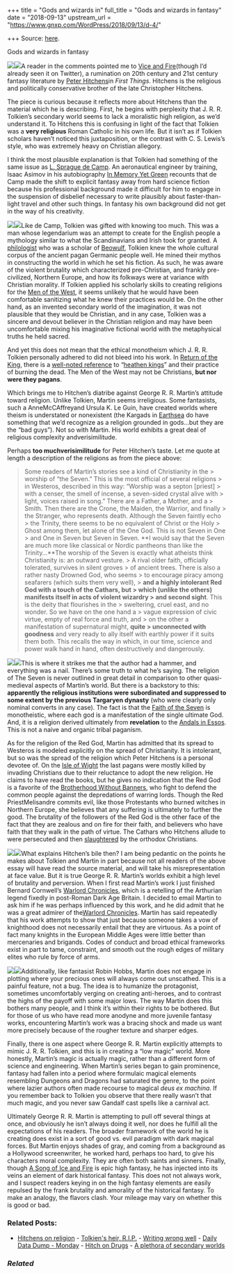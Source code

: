 +++
title = "Gods and wizards in"
full_title = "Gods and wizards in fantasy"
date = "2018-09-13"
upstream_url = "https://www.gnxp.com/WordPress/2018/09/13/d-4/"

+++
Source: [here](https://www.gnxp.com/WordPress/2018/09/13/d-4/).

Gods and wizards in fantasy

[![](https://i0.wp.com/www.gnxp.com/WordPress/wp-content/uploads/2018/09/5box.jpg?resize=252%2C234&ssl=1)![](https://i0.wp.com/www.gnxp.com/WordPress/wp-content/uploads/2018/09/5box.jpg?resize=252%2C234&ssl=1)](https://www.amazon.com/exec/obidos/ASIN/B00957T6X6/geneexpressio-20/ref=as_at/?imprToken=1syz3Y1wY1s0pH8PG4m9Jw&slotNum=41&creativeASIN=0878933085&linkCode=w61&imprToken=QiG2bf7fc5-czG6VLZ9cSg&slotNum=164)A reader in the comments pointed me to [Vice and Fire](https://www.firstthings.com/article/2018/10/vice-and-fire)(though I’d already seen it on Twitter), a rumination on 20th century and 21st century fantasy literature by [Peter Hitchens](https://en.wikipedia.org/wiki/Peter_Hitchens)in *First Things*. Hitchens is the religious and politically conservative brother of the late Christopher Hitchens.

The piece is curious because it reflects more about Hitchens than the material which he is describing. First, he begins with perplexity that J. R. R. Tolkien’s secondary world seems to lack a moralistic high religion, as we’d understand it. To Hitchens this is confusing in light of the fact that Tolkien was a **very religious** Roman Catholic in his own life. But it isn’t as if Tolkien scholars haven’t noticed this juxtaposition, or the contrast with C. S. Lewis’s style, who was extremely heavy on Christian allegory.

I think the most plausible explanation is that Tolkien had something of the same issue as [L. Sprague de Camp](https://en.wikipedia.org/wiki/L._Sprague_de_Camp). An aeronautical engineer by training, Isaac Asimov in his autobiography [In Memory Yet Green](https://www.amazon.com/exec/obidos/ASIN/0380754320/geneexpressio-20/ref=as_at/?imprToken=PrzbE9T0J6RmMRvvPKEfWQ&slotNum=41&creativeASIN=0878933085&linkCode=w61&imprToken=QiG2bf7fc5-czG6VLZ9cSg&slotNum=164) recounts that de Camp made the shift to explicit fantasy away from hard science fiction because his professional background made it difficult for him to engage in the suspension of disbelief necessary to write plausibly about faster-than-light travel and other such things. In fantasy his own background did not get in the way of his creativity.

[![](https://i0.wp.com/www.gnxp.com/WordPress/wp-content/uploads/2018/07/silm.jpeg?resize=186%2C271&ssl=1)![](https://i0.wp.com/www.gnxp.com/WordPress/wp-content/uploads/2018/07/silm.jpeg?resize=186%2C271&ssl=1)](https://www.amazon.com/exec/obidos/ASIN/B004L9MFAY/geneexpressio-20/ref=as_at/?imprToken=PrzbE9T0J6RmMRvvPKEfWQ&slotNum=41&creativeASIN=0878933085&linkCode=w61&imprToken=QiG2bf7fc5-czG6VLZ9cSg&slotNum=164)Like de Camp, Tolkien was gifted with knowing too much. This was a man whose legendarium was an attempt to create for the English people a mythology similar to what the Scandinavians and Irish took for granted. A [philologist](https://en.wikipedia.org/wiki/J._R._R._Tolkien#Linguistic_career) who was a scholar of [Beowulf](https://en.wikipedia.org/wiki/Beowulf), Tolkien knew the whole cultural corpus of the ancient pagan Germanic people well. He mined their mythos in constructing the world in which he set his fiction. As such, he was aware of the violent brutality which characterized pre-Christian, and frankly pre-civilized, Northern Europe, and how its folkways were at variance with Christian morality. If Tolkien applied his scholarly skills to creating religions for the [Men of the West](https://en.wikipedia.org/wiki/D%C3%BAnedain), it seems unlikely that he would have been comfortable sanitizing what he knew their practices would be. On the other hand, as an invented secondary world of the imagination, it was not plausible that they would be Christian, and in any case, Tolkien was a sincere and devout believer in the Christian religion and may have been uncomfortable mixing his imaginative fictional world with the metaphysical truths he held sacred.

And yet this does not mean that the ethical monotheism which J. R. R. Tolkien personally adhered to did not bleed into his work. In [Return of the King](https://www.amazon.com/exec/obidos/ASIN/B009NOT66S/geneexpressio-20/ref=as_at/?imprToken=1syz3Y1wY1s0pH8PG4m9Jw&slotNum=41&creativeASIN=0878933085&linkCode=w61&imprToken=QiG2bf7fc5-czG6VLZ9cSg&slotNum=164), there is a [well-noted reference](https://alasnotme.blogspot.com/2016/02/we-will-burn-like-heathen-kings-before.html) to “[heathen kings](https://youtu.be/CR-RbU-KB6c?t=1m58s)” and their practice of burning the dead. The Men of the West may not be Christians, **but nor were they pagans**.

Which brings me to Hitchen’s diatribe against George R. R. Martin’s attitude toward religion. Unlike Tolkien, Martin seems irreligious. Some fantasists, such a AnneMcCAffreyand Ursula K. Le Guin, have created worlds where theism is understated or nonexistent (the Kargads in [Earthsea](https://www.amazon.com/exec/obidos/ASIN/B008T9L6AM/geneexpressio-20/ref=as_at/?imprToken=PrzbE9T0J6RmMRvvPKEfWQ&slotNum=41&creativeASIN=0878933085&linkCode=w61&imprToken=QiG2bf7fc5-czG6VLZ9cSg&slotNum=164) do have something that we’d recognize as a religion grounded in gods…but they are the “bad guys”). Not so with Martin. His world exhibits a great deal of religious complexity andverisimilitude.

Perhaps **too muchverisimilitude** for Peter Hitchen’s taste. Let me quote at length a description of the religions as from the piece above:

> Some readers of Martin’s stories see a kind of Christianity in the > worship of “the Seven.” This is the most official of several religions > in ­Westeros, described in this way: “Worship was a septon \[priest\] > with a censer, the smell of incense, a seven-sided crystal alive with > light, voices raised in song.” There are a Father, a Mother, and a > Smith. Then there are the Crone, the Maiden, the ­Warrior, and finally > the Stranger, who ­represents death. Although the Seven faintly echo > the Trinity, there seems to be no equivalent of Christ or the Holy > Ghost among them, let alone of the One God. This is not Seven in One > and One in Seven but Seven in Seven. **I would say that the Seven are much more like classical or Nordic pantheons than like the Trinity…**The worship of the Seven is exactly what atheists think Christianity is: an outward vesture. >
> A rival older faith, officially tolerated, survives in silent groves > of ancient trees. There is also a rather nasty Drowned God, who seems > to encourage piracy among seafarers (which suits them very well), > **and a highly intolerant Red God with a touch of the Cathars, but > which (unlike the others) manifests itself in acts of violent wizardry > and second sight**. This is the deity that flourishes in the > sweltering, cruel east, and no wonder. So we have on the one hand a > vague expression of civic virtue, empty of real force and truth, and > on the other a manifestation of supernatural might, **quite > unconnected with goodness** and very ready to ally itself with earthly power if it suits them both. This recalls the way in which, in our time, science and power walk hand in hand, often destructively and dangerously.

[![](https://i0.wp.com/www.gnxp.com/WordPress/wp-content/uploads/2017/07/worldOfIceAndFire.jpeg?resize=195%2C258&ssl=1)![](https://i0.wp.com/www.gnxp.com/WordPress/wp-content/uploads/2017/07/worldOfIceAndFire.jpeg?resize=195%2C258&ssl=1)](https://www.amazon.com/exec/obidos/ASIN/B00EGMGGVK/geneexpressio-20/ref=as_at/?imprToken=PrzbE9T0J6RmMRvvPKEfWQ&slotNum=41&creativeASIN=0878933085&linkCode=w61&imprToken=QiG2bf7fc5-czG6VLZ9cSg&slotNum=164)This is where it strikes me that the author had a hammer, and everything was a nail. There’s some truth to what he’s saying. The religion of The Seven is never outlined in great detail in comparison to other quasi-medieval aspects of Martin’s world. But there is a backstory to this: **apparently the religious institutions were subordinated and suppressed to some extent by the previous Targaryen dynasty** (who were clearly only nominal converts in any case). The fact is that the [Faith of the Seven](https://awoiaf.westeros.org/index.php/Faith_of_the_Seven) is monotheistic, where each god is a manifestation of the single ultimate God. And, it is a religion derived ultimately from **revelation** to the [Andals in Essos](https://awoiaf.westeros.org/index.php/Andals). This is not a naive and organic tribal paganism.

As for the religion of the Red God, Martin has admitted that its spread to Westeros is modeled explicitly on the spread of Christianity. It is intolerant, but so was the spread of the religion which Peter Hitchens is a personal devotee of. On the [Isle of Wight](https://en.wikipedia.org/wiki/Wihtwara#Jutish_history) the last pagans were mostly killed by invading Christians due to their reluctance to adopt the new religion. He claims to have read the books, but he gives no indication that the Red God is a favorite of the [Brotherhood Without Banners](https://awoiaf.westeros.org/index.php/Brotherhood_without_banners), who fight to defend the common people against the depredations of warring lords. Though the Red PriestMelisandre commits evil, like those Protestants who burned witches in Northern Europe, she believes that any suffering is ultimately to further the good. The brutality of the followers of the Red God is the other face of the fact that they are zealous and on fire for their faith, and believers who have faith that they walk in the path of virtue. The Cathars who Hitchens allude to were persecuted and then [slaughtered](https://en.wikipedia.org/wiki/Caedite_eos._Novit_enim_Dominus_qui_sunt_eius.) by the orthodox Christians.

[![](https://i0.wp.com/www.gnxp.com/WordPress/wp-content/uploads/2018/09/513AYVBnPCL._SX260_.jpg?resize=260%2C269&ssl=1)![](https://i0.wp.com/www.gnxp.com/WordPress/wp-content/uploads/2018/09/513AYVBnPCL._SX260_.jpg?resize=260%2C269&ssl=1)](https://www.amazon.com/exec/obidos/ASIN/B015CLB7KI/geneexpressio-20/ref=as_at/?imprToken=PrzbE9T0J6RmMRvvPKEfWQ&slotNum=41&creativeASIN=0878933085&linkCode=w61&imprToken=QiG2bf7fc5-czG6VLZ9cSg&slotNum=164)What explains Hitchen’s bile then? I am being pedantic on the points he makes about Tolkien and Martin in part because not all readers of the above essay will have read the source material, and will take his misrepresentation at face value. But it is true George R. R. Martin’s worlds exhibit a high level of brutality and perversion. When I first read Martin’s work I just finished Bernard Cornwell’s [Warlord Chronicles](https://www.amazon.com/exec/obidos/ASIN/B015CLB7KI/geneexpressio-20/ref=as_at/?imprToken=PrzbE9T0J6RmMRvvPKEfWQ&slotNum=41&creativeASIN=0878933085&linkCode=w61&imprToken=QiG2bf7fc5-czG6VLZ9cSg&slotNum=164), which is a retelling of the Arthurian legend fixedly in post-Roman Dark Age Britain. I decided to email Martin to ask him if he was perhaps influenced by this work, and he did admit that he was a great admirer of the[Warlord Chronicles](https://www.amazon.com/exec/obidos/ASIN/B015CLB7KI/geneexpressio-20/ref=as_at/?imprToken=PrzbE9T0J6RmMRvvPKEfWQ&slotNum=41&creativeASIN=0878933085&linkCode=w61&imprToken=QiG2bf7fc5-czG6VLZ9cSg&slotNum=164). Martin has said repeatedly that his work attempts to show that just because someone takes a vow of knighthood does not necessarily entail that they are virtuous. As a point of fact many knights in the European Middle Ages were little better than mercenaries and brigands. Codes of conduct and broad ethical frameworks exist in part to tame, constraint, and smooth out the rough edges of military elites who rule by force of arms.

[![](https://i0.wp.com/www.gnxp.com/WordPress/wp-content/uploads/2018/09/asassinsapp.jpeg?resize=175%2C287&ssl=1)![](https://i0.wp.com/www.gnxp.com/WordPress/wp-content/uploads/2018/09/asassinsapp.jpeg?resize=175%2C287&ssl=1)](https://www.amazon.com/exec/obidos/ASIN/B000FBFMG6/geneexpressio-20/ref=as_at/?imprToken=9LFCCD3uw9AajItVuQ1GfQ&slotNum=41&creativeASIN=0878933085&linkCode=w61&imprToken=QiG2bf7fc5-czG6VLZ9cSg&slotNum=164)Additionally, like fantasist Robin Hobbs, Martin does not engage in plotting where your precious ones will always come out unscathed. This is a painful feature, not a bug. The idea is to humanize the protagonist, sometimes uncomfortably verging on creating anti-heroes, and to contrast the highs of the payoff with some major lows. The way Martin does this bothers many people, and I think it’s within their rights to be bothered. But for those of us who have read more anodyne and more juvenile fantasy works, encountering Martin’s work was a bracing shock and made us want more precisely because of the rougher texture and sharper edges.

Finally, there is one aspect where George R. R. Martin explicitly attempts to mimic J. R. R. Tolkien, and this is in creating a “low magic” world. More honestly, Martin’s magic is actually magic, rather than a different form of science and engineering. When Martin’s series began to gain prominence, fantasy had fallen into a period where formulaic magical elements resembling Dungeons and Dragons had saturated the genre, to the point where lazier authors often made recourse to magical *deus ex machina*. If you remember back to Tolkien you observe that there really wasn’t that much magic, and you never saw Gandalf cast spells like a carnival act.

Ultimately George R. R. Martin is attempting to pull off several things at once, and obviously he isn’t always doing it well, nor does he fulfill all the expectations of his readers. The broader framework of the world he is creating does exist in a sort of good vs. evil paradigm with dark magical forces. But Martin enjoys shades of gray, and coming from a background as a Hollywood screenwriter, he worked hard, perhaps too hard, to give his characters moral complexity. They are often both saints and sinners. Finally, though [A Song of Ice and Fire](https://www.amazon.com/exec/obidos/ASIN/B00957T6X6/geneexpressio-20/ref=as_at/?imprToken=1syz3Y1wY1s0pH8PG4m9Jw&slotNum=41&creativeASIN=0878933085&linkCode=w61&imprToken=QiG2bf7fc5-czG6VLZ9cSg&slotNum=164) is epic high fantasy, he has injected into its veins an element of dark historical fantasy. This does not not always work, and I suspect readers keying in on the high fantasy elements are easily repulsed by the frank brutality and amorality of the historical fantasy. To make an analogy, the flavors clash. Your mileage may vary on whether this is good or bad.

### Related Posts:

- [Hitchens on
  religion](https://www.gnxp.com/WordPress/2007/04/26/hitchens-on-religion/) - [Tolkien's heir,
  R.I.P.](https://www.gnxp.com/WordPress/2020/01/16/tolkiens-heir-r-i-p/) - [Writing wrong
  well](https://www.gnxp.com/WordPress/2014/02/11/writing-wrong-well/) - [Daily Data Dump -
  Monday](https://www.gnxp.com/WordPress/2010/10/04/daily-data-dump-monday-20/) - [Hitch on
  Drugs](https://www.gnxp.com/WordPress/2007/04/27/hitch-on-drugs/) - [A plethora of secondary
  worlds](https://www.gnxp.com/WordPress/2017/09/20/a-plethora-of-secondary-worlds/)

### *Related*

[](https://www.addtoany.com/add_to/facebook?linkurl=https%3A%2F%2Fwww.gnxp.com%2FWordPress%2F2018%2F09%2F13%2Fd-4%2F&linkname=Gods%20and%20wizards%20in%20fantasy "Facebook")[](https://www.addtoany.com/add_to/twitter?linkurl=https%3A%2F%2Fwww.gnxp.com%2FWordPress%2F2018%2F09%2F13%2Fd-4%2F&linkname=Gods%20and%20wizards%20in%20fantasy "Twitter")[](https://www.addtoany.com/add_to/email?linkurl=https%3A%2F%2Fwww.gnxp.com%2FWordPress%2F2018%2F09%2F13%2Fd-4%2F&linkname=Gods%20and%20wizards%20in%20fantasy "Email")[](https://www.addtoany.com/share)

